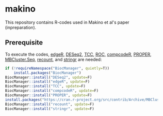 # makino

This repository contains R-codes used in Makino et al's paper (inpreparation).

## Prerequisite 
To execute the codes, [edgeR](https://bioconductor.org/packages/edgeR/), [DESeq2](https://bioconductor.org/packages/DESeq2/), [TCC](https://bioconductor.org/packages/TCC/), [ROC](https://bioconductor.org/packages/ROC/), [compcodeR](https://bioconductor.org/packages/compcodeR/), [PROPER](https://bioconductor.org/packages/PROPER/), [MBCluster.Seq](https://CRAN.R-project.org/package=MBCluster.Seq), [recount](https://bioconductor.org/packages/recount/), and [stringr](https://bioconductor.org/packages/stringr/) are needed:  
```r
if (!requireNamespace("BiocManager", quietly=T))
    install.packages("BiocManager")
BiocManager::install("DESeq2", update=F)
BiocManager::install("edgeR", update=F)
BiocManager::install("TCC", update=F)
BiocManager::install("compcodeR", update=F)
BiocManager::install("PROPER", update=F)
install.packages("https://cran.r-project.org/src/contrib/Archive/MBCluster.Seq/MBCluster.Seq_1.0.tar.gz")
BiocManager::install("recount", update=F)
BiocManager::install("stringr", update=F)
```
